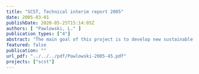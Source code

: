 ```yaml
---
title: "SCST, Technical interim report 2005"
date: 2005-03-01
publishDate: 2020-05-25T15:14:05Z
authors: [ "Pawlowski, L." ]
publication_types: ["4"]
abstract: "The main goal of this project is to develop new sustainable sanitation concepts which have significant advantages in relation to ecological as well as to economical aspects compared to the conventional systems (end-of-pipe-system). After successful project completion the new sanitation concepts should be used in Berlin areas, where sewer systems are not installed and these concepts are appropriate, as well as other locations (national and international). The technical management of the project has been achieved as foreseen, but the administrative project manger has changed in July 2005 since the head of the Berlin Centre of Competence for Water has changed. All technical equipments, besides of the bio-gas plant, are realised. The bio-gas plant will be installed about the end of 2005. In contrary to the EU-proposal the concept with vacuum separation toilets has been installed for technical reasons in the office building instead in the apartment house. Before installing of these toilets gravity separation toilets have been operated for 1 ½ years. Furthermore not in 15 but in 10 flats of the apartment house was it possible to install gravity separation toilets. The addition tasks Life-Cycle-Assessment (Task 5), Industrial style urine treatment for utilization (Task 7) and Fertiliser usage (Task 8) undertaken by different Universities are in the works. The users accept the separation toilets in general, but more the gravity than the vacuum separation toilets. Both have to be improved, especially the flush. The worse assessment for the vacuum separation toilets was expected since they are altered gravity separation toilets. An optimised vacuum separation toilet is not available on the market at present. The results from the faeces separator show that far the most solids can be retained in the filter bags, but there is still a high solids-concentration in the filtrate. For huge settlements a different, continuously working separator is necessary. Due to the high solid concentration in the faecal filtrate the soil filter as a pre-treatment step was blocked very soon and went out of operation. With the 2-chamber septic tank for greywater and faecal filtrate treatment an effluent quality could be obtained which does not lead to clogging of the downstream constructed wetland. The results of the constructed wetland are as expected. From the work of Task 5 and the experiments of Task 7 no reliable results are available until now. The experiments of Task 8 show that the fertilising results from the urine are similar with those from mineral fertilisers. Until the end of the project the different tasks will continue. The digestion of the faeces from the vacuum separation toilets with the bio-gas plant will start in January 2006. In relation to the financial issues 790,482 € (51 %) of the total eligible costs of 1,552,116 € and 1,230,640 € (55 %) of the total real costs of 2,223,474 € respectively have been spent until now. Herewith, the 30 % threshold of the total real costs is transcended."
featured: false
publication: ""
url_pdf: "../../../pdf/Pawlowski-2005-45.pdf"
projects: ["scst"]
---
```


